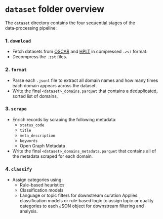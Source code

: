# `dataset` folder overview

The `dataset` directory contains the four sequential stages of the data‑processing pipeline:

### 1. `download`  
- Fetch datasets from [OSCAR](https://huggingface.co/datasets/oscar-corpus/OSCAR-2301/tree/main/el_meta) and [HPLT](https://hplt-project.org/datasets/v2.0) in compressed `.zst` format.  
- Decompress the `.zst` files.

### 2. `format`  
- Parse each `.jsonl` file to extract all domain names and how many times each domain appears across the dataset.  
- Write the final `<dataset>_domains.parquet` that contains a deduplicated, sorted list of domains.

### 3. `scrape`  
- Enrich records by scraping the following metadata:  
  - `status_code`
  - `title`
  - `meta_description`
  - `keywords` 
  - Open Graph Metadata
- Write the final `<dataset>_domains_metadata.parquet` that contains all of the metadata scraped for each domain.

### 4. `classify`  
- Assign categories using:  
  - Rule-based heuristics  
  - Classification models  
  - Language or topic filters for downstream curation
   Applies classification models or rule‑based logic to assign topic or quality categories to each JSON object for downstream filtering and analysis.